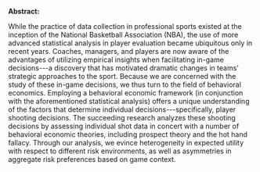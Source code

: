 **Abstract:**

While the practice of data collection in professional sports existed at the inception of the National Basketball Association (NBA), the use of more advanced statistical analysis in player evaluation became ubiquitous only in recent years. Coaches, managers, and players are now aware of the advantages of utilizing empirical insights when facilitating in-game decisions---a discovery that has motivated dramatic changes in teams’ strategic approaches to the sport. Because we are concerned with the study of these in-game decisions, we thus turn to the field of behavioral economics. Employing a behavioral economic framework (in conjunction with the aforementioned statistical analysis) offers a unique understanding of the factors that determine individual decisions---specifically, player shooting decisions. The succeeding research analyzes these shooting decisions by assessing individual shot data in concert with a number of behavioral economic theories, including prospect theory and the hot hand fallacy. Through our analysis, we evince heterogeneity in expected utility with respect to different risk environments, as well as asymmetries in aggregate risk preferences based on game context.
